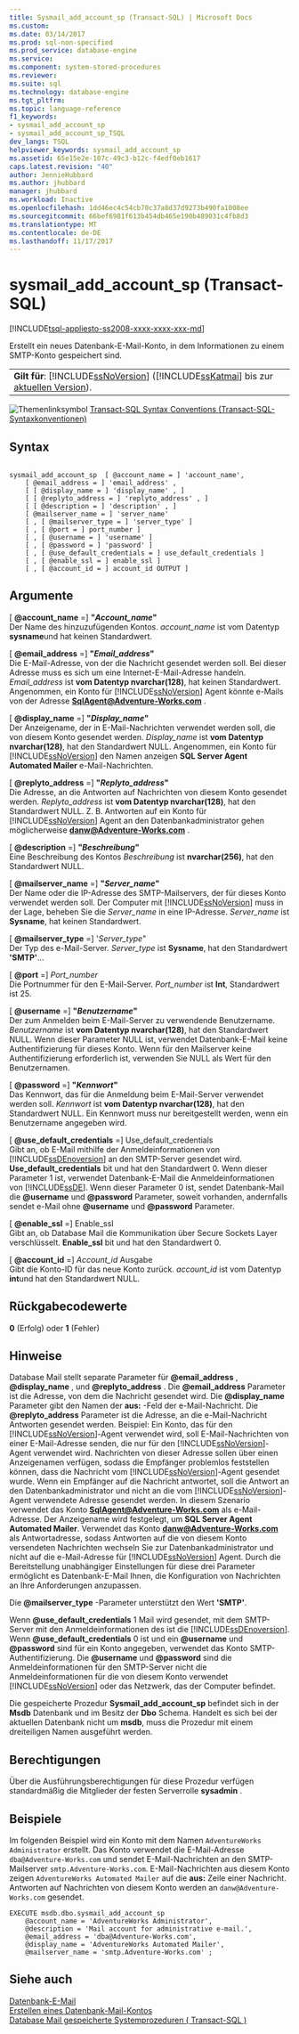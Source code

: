 ```yaml
---
title: Sysmail_add_account_sp (Transact-SQL) | Microsoft Docs
ms.custom: 
ms.date: 03/14/2017
ms.prod: sql-non-specified
ms.prod_service: database-engine
ms.service: 
ms.component: system-stored-procedures
ms.reviewer: 
ms.suite: sql
ms.technology: database-engine
ms.tgt_pltfrm: 
ms.topic: language-reference
f1_keywords:
- sysmail_add_account_sp
- sysmail_add_account_sp_TSQL
dev_langs: TSQL
helpviewer_keywords: sysmail_add_account_sp
ms.assetid: 65e15e2e-107c-49c3-b12c-f4edf0eb1617
caps.latest.revision: "40"
author: JennieHubbard
ms.author: jhubbard
manager: jhubbard
ms.workload: Inactive
ms.openlocfilehash: 1dd46ec4c54cb70c37a8d37d9273b490fa1008ee
ms.sourcegitcommit: 66bef6981f613b454db465e190b489031c4fb8d3
ms.translationtype: MT
ms.contentlocale: de-DE
ms.lasthandoff: 11/17/2017
---
```

# <a name="sysmailaddaccountsp-transact-sql"></a>sysmail_add_account_sp (Transact-SQL)
[!INCLUDE[tsql-appliesto-ss2008-xxxx-xxxx-xxx-md](../../includes/tsql-appliesto-ss2008-xxxx-xxxx-xxx-md.md)]

  Erstellt ein neues Datenbank-E-Mail-Konto, in dem Informationen zu einem SMTP-Konto gespeichert sind.  
  
||  
|-|  
|**Gilt für**: [!INCLUDE[ssNoVersion](../../includes/ssnoversion-md.md)] ([!INCLUDE[ssKatmai](../../includes/sskatmai-md.md)] bis zur [aktuellen Version](http://go.microsoft.com/fwlink/p/?LinkId=299658)).|  
  
 ![Themenlinksymbol](../../database-engine/configure-windows/media/topic-link.gif "Topic link icon") [Transact-SQL Syntax Conventions (Transact-SQL-Syntaxkonventionen)](../../t-sql/language-elements/transact-sql-syntax-conventions-transact-sql.md)  
  
## <a name="syntax"></a>Syntax  
  
```  
  
sysmail_add_account_sp  [ @account_name = ] 'account_name',  
    [ @email_address = ] 'email_address' ,  
    [ [ @display_name = ] 'display_name' , ]  
    [ [ @replyto_address = ] 'replyto_address' , ]  
    [ [ @description = ] 'description' , ]  
    [ @mailserver_name = ] 'server_name'   
    [ , [ @mailserver_type = ] 'server_type' ]  
    [ , [ @port = ] port_number ]  
    [ , [ @username = ] 'username' ]  
    [ , [ @password = ] 'password' ]  
    [ , [ @use_default_credentials = ] use_default_credentials ]  
    [ , [ @enable_ssl = ] enable_ssl ]  
    [ , [ @account_id = ] account_id OUTPUT ]  
```  
  
## <a name="arguments"></a>Argumente  
 [  **@account_name**  =] **"***Account_name***"**  
 Der Name des hinzuzufügenden Kontos. *account_name* ist vom Datentyp **sysname**und hat keinen Standardwert.  
  
 [  **@email_address**  =] **"***Email_address***"**  
 Die E-Mail-Adresse, von der die Nachricht gesendet werden soll. Bei dieser Adresse muss es sich um eine Internet-E-Mail-Adresse handeln. *Email_address* ist **vom Datentyp nvarchar(128)**, hat keinen Standardwert. Angenommen, ein Konto für [!INCLUDE[ssNoVersion](../../includes/ssnoversion-md.md)] Agent könnte e-Mails von der Adresse  **SqlAgent@Adventure-Works.com** .  
  
 [  **@display_name**  =] **"***Display_name***"**  
 Der Anzeigename, der in E-Mail-Nachrichten verwendet werden soll, die von diesem Konto gesendet werden. *Display_name* ist **vom Datentyp nvarchar(128)**, hat den Standardwert NULL. Angenommen, ein Konto für [!INCLUDE[ssNoVersion](../../includes/ssnoversion-md.md)] den Namen anzeigen **SQL Server Agent Automated Mailer** e-Mail-Nachrichten.  
  
 [  **@replyto_address**  =] **"***Replyto_address***"**  
 Die Adresse, an die Antworten auf Nachrichten von diesem Konto gesendet werden. *Replyto_address* ist **vom Datentyp nvarchar(128)**, hat den Standardwert NULL. Z. B. Antworten auf ein Konto für [!INCLUDE[ssNoVersion](../../includes/ssnoversion-md.md)] Agent an den Datenbankadministrator gehen möglicherweise  **danw@Adventure-Works.com** .  
  
 [  **@description**  =] **"***Beschreibung***"**  
 Eine Beschreibung des Kontos *Beschreibung* ist **nvarchar(256)**, hat den Standardwert NULL.  
  
 [  **@mailserver_name**  =] **"***Server_name***"**  
 Der Name oder die IP-Adresse des SMTP-Mailservers, der für dieses Konto verwendet werden soll. Der Computer mit [!INCLUDE[ssNoVersion](../../includes/ssnoversion-md.md)] muss in der Lage, beheben Sie die *Server_name* in eine IP-Adresse. *Server_name* ist **Sysname**, hat keinen Standardwert.  
  
 [  **@mailserver_type**  =] '*Server_type*"  
 Der Typ des e-Mail-Server. *Server_type* ist **Sysname**, hat den Standardwert **'SMTP'**...  
  
 [  **@port**  =] *Port_number*  
 Die Portnummer für den E-Mail-Server. *Port_number* ist **Int**, Standardwert ist 25.  
  
 [  **@username**  =] **"***Benutzername***"**  
 Der zum Anmelden beim E-Mail-Server zu verwendende Benutzername. *Benutzername* ist **vom Datentyp nvarchar(128)**, hat den Standardwert NULL. Wenn dieser Parameter NULL ist, verwendet Datenbank-E-Mail keine Authentifizierung für dieses Konto. Wenn für den Mailserver keine Authentifizierung erforderlich ist, verwenden Sie NULL als Wert für den Benutzernamen.  
  
 [  **@password**  =] **"***Kennwort***"**  
 Das Kennwort, das für die Anmeldung beim E-Mail-Server verwendet werden soll. *Kennwort* ist **vom Datentyp nvarchar(128)**, hat den Standardwert NULL. Ein Kennwort muss nur bereitgestellt werden, wenn ein Benutzername angegeben wird.  
  
 [  **@use_default_credentials**  =] Use_default_credentials  
 Gibt an, ob E-Mail mithilfe der Anmeldeinformationen von [!INCLUDE[ssDEnoversion](../../includes/ssdenoversion-md.md)] an den SMTP-Server gesendet wird. **Use_default_credentials** bit und hat den Standardwert 0. Wenn dieser Parameter 1 ist, verwendet Datenbank-E-Mail die Anmeldeinformationen von [!INCLUDE[ssDE](../../includes/ssde-md.md)]. Wenn dieser Parameter 0 ist, sendet Datenbank-Mail die  **@username**  und  **@password**  Parameter, soweit vorhanden, andernfalls sendet e-Mail ohne  **@username** und  **@password**  Parameter.  
  
 [  **@enable_ssl**  =] Enable_ssl  
 Gibt an, ob Database Mail die Kommunikation über Secure Sockets Layer verschlüsselt. **Enable_ssl** bit und hat den Standardwert 0.  
  
 [  **@account_id**  =] *Account_id* Ausgabe  
 Gibt die Konto-ID für das neue Konto zurück. *account_id* ist vom Datentyp **int**und hat den Standardwert NULL.  
  
## <a name="return-code-values"></a>Rückgabecodewerte  
 **0** (Erfolg) oder **1** (Fehler)  
  
## <a name="remarks"></a>Hinweise  
 Database Mail stellt separate Parameter für  **@email_address** ,  **@display_name** , und  **@replyto_address** . Die  **@email_address**  Parameter ist die Adresse, von dem die Nachricht gesendet wird. Die  **@display_name**  Parameter gibt den Namen der **aus:** -Feld der e-Mail-Nachricht. Die  **@replyto_address**  Parameter ist die Adresse, an die e-Mail-Nachricht Antworten gesendet werden. Beispiel: Ein Konto, das für den [!INCLUDE[ssNoVersion](../../includes/ssnoversion-md.md)]-Agent verwendet wird, soll E-Mail-Nachrichten von einer E-Mail-Adresse senden, die nur für den [!INCLUDE[ssNoVersion](../../includes/ssnoversion-md.md)]-Agent verwendet wird. Nachrichten von dieser Adresse sollen über einen Anzeigenamen verfügen, sodass die Empfänger problemlos feststellen können, dass die Nachricht vom [!INCLUDE[ssNoVersion](../../includes/ssnoversion-md.md)]-Agent gesendet wurde. Wenn ein Empfänger auf die Nachricht antwortet, soll die Antwort an den Datenbankadministrator und nicht an die vom [!INCLUDE[ssNoVersion](../../includes/ssnoversion-md.md)]-Agent verwendete Adresse gesendet werden. In diesem Szenario verwendet das Konto  **SqlAgent@Adventure-Works.com**  als e-Mail-Adresse. Der Anzeigename wird festgelegt, um **SQL Server Agent Automated Mailer**. Verwendet das Konto  **danw@Adventure-Works.com**  als Antwortadresse, sodass Antworten auf die von diesem Konto versendeten Nachrichten wechseln Sie zur Datenbankadministrator und nicht auf die e-Mail-Adresse für [!INCLUDE[ssNoVersion](../../includes/ssnoversion-md.md)] Agent. Durch die Bereitstellung unabhängiger Einstellungen für diese drei Parameter ermöglicht es Datenbank-E-Mail Ihnen, die Konfiguration von Nachrichten an Ihre Anforderungen anzupassen.  
  
 Die  **@mailserver_type**  -Parameter unterstützt den Wert **'SMTP'**.  
  
 Wenn  **@use_default_credentials**  1 Mail wird gesendet, mit dem SMTP-Server mit den Anmeldeinformationen des ist die [!INCLUDE[ssDEnoversion](../../includes/ssdenoversion-md.md)]. Wenn  **@use_default_credentials**  0 ist und ein  **@username**  und  **@password**  sind für ein Konto angegeben, verwendet das Konto SMTP-Authentifizierung. Die  **@username**  und  **@password**  sind die Anmeldeinformationen für den SMTP-Server nicht die Anmeldeinformationen für die von diesem Konto verwendet [!INCLUDE[ssNoVersion](../../includes/ssnoversion-md.md)] oder das Netzwerk, das der Computer befindet.  
  
 Die gespeicherte Prozedur **Sysmail_add_account_sp** befindet sich in der **Msdb** Datenbank und im Besitz der **Dbo** Schema. Handelt es sich bei der aktuellen Datenbank nicht um **msdb**, muss die Prozedur mit einem dreiteiligen Namen ausgeführt werden.  
  
## <a name="permissions"></a>Berechtigungen  
 Über die Ausführungsberechtigungen für diese Prozedur verfügen standardmäßig die Mitglieder der festen Serverrolle **sysadmin** .  
  
## <a name="examples"></a>Beispiele  
 Im folgenden Beispiel wird ein Konto mit dem Namen `AdventureWorks Administrator` erstellt. Das Konto verwendet die E-Mail-Adresse `dba@Adventure-Works.com` und sendet E-Mail-Nachrichten an den SMTP-Mailserver `smtp.Adventure-Works.com`. E-Mail-Nachrichten aus diesem Konto zeigen `AdventureWorks Automated Mailer` auf die **aus:** Zeile einer Nachricht. Antworten auf Nachrichten von diesem Konto werden an `danw@Adventure-Works.com` gesendet.  
  
```  
EXECUTE msdb.dbo.sysmail_add_account_sp  
    @account_name = 'AdventureWorks Administrator',  
    @description = 'Mail account for administrative e-mail.',  
    @email_address = 'dba@Adventure-Works.com',  
    @display_name = 'AdventureWorks Automated Mailer',  
    @mailserver_name = 'smtp.Adventure-Works.com' ;  
```  
  
## <a name="see-also"></a>Siehe auch  
 [Datenbank-E-Mail](../../relational-databases/database-mail/database-mail.md)   
 [Erstellen eines Datenbank-Mail-Kontos](../../relational-databases/database-mail/create-a-database-mail-account.md)   
 [Database Mail gespeicherte Systemprozeduren &#40; Transact-SQL &#41;](../../relational-databases/system-stored-procedures/database-mail-stored-procedures-transact-sql.md)  
  
  

